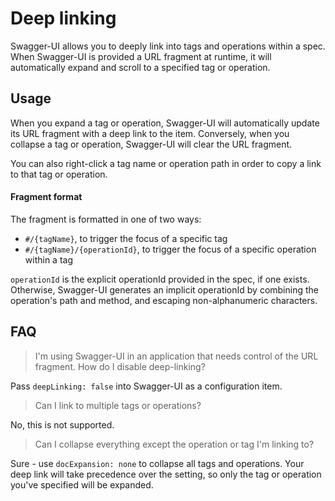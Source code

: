 # Deep linking

Swagger-UI allows you to deeply link into tags and operations within a spec. When Swagger-UI is provided a URL fragment at runtime, it will automatically expand and scroll to a specified tag or operation.

## Usage

When you expand a tag or operation, Swagger-UI will automatically update its URL fragment with a deep link to the item.
Conversely, when you collapse a tag or operation, Swagger-UI will clear the URL fragment.

You can also right-click a tag name or operation path in order to copy a link to that tag or operation.

#### Fragment format

The fragment is formatted in one of two ways:

- `#/{tagName}`, to trigger the focus of a specific tag
- `#/{tagName}/{operationId}`, to trigger the focus of a specific operation within a tag

`operationId` is the explicit operationId provided in the spec, if one exists.
Otherwise, Swagger-UI generates an implicit operationId by combining the operation's path and method, and escaping non-alphanumeric characters.

## FAQ

> I'm using Swagger-UI in an application that needs control of the URL fragment. How do I disable deep-linking?

Pass `deepLinking: false` into Swagger-UI as a configuration item.

> Can I link to multiple tags or operations?

No, this is not supported.

> Can I collapse everything except the operation or tag I'm linking to?

Sure - use `docExpansion: none` to collapse all tags and operations. Your deep link will take precedence over the setting, so only the tag or operation you've specified will be expanded.
